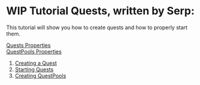 # WIP Tutorial Quests, written by Serp:

This tutorial will show you how to create quests and how to properly start them.


[Quests Properties](./Properties-Quest-QuestPool.md#propertiesvalues-of-quests-explained)  
[QuestPools Properties](./Properties-Quest-QuestPool.md#propertiesvalues-of-questpools)  


1) [Creating a Quest](./Creating%20a%20Quest.md)  
2) [Starting Quests](./Starting%20Quests.md)  
3) [Creating QuestPools](./Creating%20QuestPools.md)  
